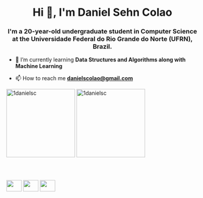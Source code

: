 <h1 align="center">Hi 👋, I'm Daniel Sehn Colao</h1>
<h3 align="center"> I'm a 20-year-old undergraduate student in Computer Science at the Universidade Federal do Rio Grande do Norte (UFRN), Brazil.</h3>

- 🌱 I’m currently learning **Data Structures and Algorithms along with Machine Learning**

- 📫 How to reach me **danielscolao@gmail.com**

<div>
  <img height="180em" src="https://github-readme-stats.vercel.app/api?username=1danielsc&show_icons=true&theme=dark&title_color=19f9d8&text_color=ffffff&bg_color=002b36&locale=en" alt="1danielsc" />
  
  <img height="180em" src="https://github-readme-stats.vercel.app/api/top-langs?username=1danielsc&show_icons=true&title_color=19f9d8&text_color=ffffff&bg_color=002b36&locale=en&layout=compact" alt="1danielsc" />
</div>

<h1></h1>

<div style="display: inline_block"><br>
  
  <img align="center" height="30" width="40" src="https://cdn.jsdelivr.net/gh/devicons/devicon/icons/java/java-original.svg" />
  <img align="center" height="30" width="40" src="https://cdn.jsdelivr.net/gh/devicons/devicon/icons/python/python-original.svg" />
  <img align="center" height="30" width="40" src="https://cdn.jsdelivr.net/gh/devicons/devicon/icons/cplusplus/cplusplus-original.svg" />

</div>
